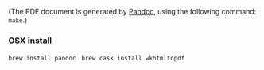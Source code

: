 (The PDF document is generated by [Pandoc](https://pandoc.org/), using the following command: `make`.)

### OSX install
`brew install pandoc `
`brew cask install wkhtmltopdf`
